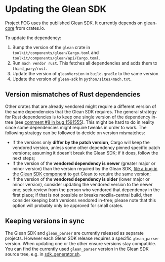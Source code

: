 # Updating the Glean SDK

Project FOG uses the published Glean SDK.
It currently depends on [glean-core] from crates.io.

[glean-core]: https://crates.io/crates/glean-core

To update the dependency:

1. Bump the version of the `glean` crate in
   `toolkit/components/glean/Cargo.toml` and `toolkit/components/glean/api/Cargo.toml`.
2. Run `mach vendor rust`.
   This fetches all dependencies and adds them to `third_pary/rust`.
3. Update the version of `gleanVersion` in `build.gradle` to the same version.
4. Update the version of `glean-sdk` in `python/sites/mach.txt`.

## Version mismatches of Rust dependencies

Other crates that are already vendored might require a different version of the same dependencies that the Glean SDK requires.
The general strategy for Rust dependencies is to keep one single version of the dependency in-tree
(see [comment #8 in bug 1591555](https://bugzilla.mozilla.org/show_bug.cgi?id=1591555#c8)).
This might be hard to do in reality since some dependencies might require tweaks in order to work.
The following strategy can be followed to decide on version mismatches:

* If the versions only **differ by the patch version**, Cargo will keep the vendored version,
  unless some other dependency pinned specific patch versions;
  assuming it doesn’t break the Glean SDK;
  if it does, follow the next steps;
* If the version of the **vendored dependency is newer** (greater major or minor version) than the version required by the Glean SDK,
  [file a bug in the Glean SDK component][glean-bug] to get Glean to require the same version;
* If the version of the **vendored dependency is older** (lower major or minor version), consider updating the vendored version to the newer one;
  seek review from the person who vendored that dependency in the first place;
  if that is not possible or breaks mozilla-central build, then consider keeping both versions vendored in-tree; please note that this option will probably only be approved for small crates.

## Keeping versions in sync

The Glean SDK and `glean_parser` are currently released as separate projects.
However each Glean SDK release requires a specific `glean_parser` version.
When updating one or the other ensure versions stay compatible.
You can find the currently used `glean_parser` version in the Glean SDK source tree, e.g. in [sdk_generator.sh].

[sdk_generator.sh]: https://github.com/mozilla/glean/blob/main/glean-core/ios/sdk_generator.sh#L28
[glean-bug]: https://bugzilla.mozilla.org/enter_bug.cgi?product=Data+Platform+and+Tools&component=Glean%3A+SDK&priority=P3&status_whiteboard=%5Btelemetry%3Aglean-rs%3Am%3F%5D

